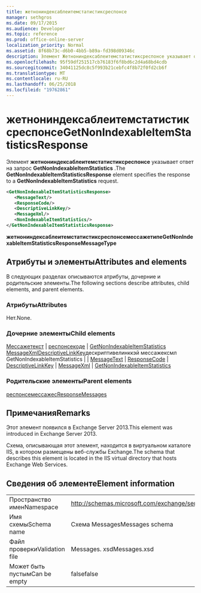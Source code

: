 ```yaml
---
title: жетнониндексаблеитемстатистиксреспонсе
manager: sethgros
ms.date: 09/17/2015
ms.audience: Developer
ms.topic: reference
ms.prod: office-online-server
localization_priority: Normal
ms.assetid: 8f68b73c-d6b0-4bb5-b89a-fd398d09346c
description: Элемент Жетнониндексаблеитемстатистиксреспонсе указывает ответ на запрос GetNonIndexableItemStatistics.
ms.openlocfilehash: 95f59df251517cb76183f6f8bd6c2d4a68bd4cdb
ms.sourcegitcommit: 34041125dc8c5f993b21cebfc4f8b72f0fd2cb6f
ms.translationtype: MT
ms.contentlocale: ru-RU
ms.lasthandoff: 06/25/2018
ms.locfileid: "19762861"
---
```

# <a name="getnonindexableitemstatisticsresponse"></a><span data-ttu-id="4f21f-103">жетнониндексаблеитемстатистиксреспонсе</span><span class="sxs-lookup"><span data-stu-id="4f21f-103">GetNonIndexableItemStatisticsResponse</span></span>

<span data-ttu-id="4f21f-104">Элемент **жетнониндексаблеитемстатистиксреспонсе** указывает ответ на запрос **GetNonIndexableItemStatistics** .</span><span class="sxs-lookup"><span data-stu-id="4f21f-104">The **GetNonIndexableItemStatisticsResponse** element specifies the response to a **GetNonIndexableItemStatistics** request.</span></span> 
  
```XML
<GetNonIndexableItemStatisticsResponse>
   <MessageText/>
   <ResponseCode/>
   <DescriptiveLinkKey/>
   <MessageXml/>
   <NonIndexableItemStatistics/>
</GetNonIndexableItemStatisticsResponse>
```

 <span data-ttu-id="4f21f-105">**жетнониндексаблеитемстатистиксреспонсемессажетипе**</span><span class="sxs-lookup"><span data-stu-id="4f21f-105">**GetNonIndexableItemStatisticsResponseMessageType**</span></span>
## <a name="attributes-and-elements"></a><span data-ttu-id="4f21f-106">Атрибуты и элементы</span><span class="sxs-lookup"><span data-stu-id="4f21f-106">Attributes and elements</span></span>

<span data-ttu-id="4f21f-107">В следующих разделах описываются атрибуты, дочерние и родительские элементы.</span><span class="sxs-lookup"><span data-stu-id="4f21f-107">The following sections describe attributes, child elements, and parent elements.</span></span>
  
### <a name="attributes"></a><span data-ttu-id="4f21f-108">Атрибуты</span><span class="sxs-lookup"><span data-stu-id="4f21f-108">Attributes</span></span>

<span data-ttu-id="4f21f-109">Нет.</span><span class="sxs-lookup"><span data-stu-id="4f21f-109">None.</span></span>
  
### <a name="child-elements"></a><span data-ttu-id="4f21f-110">Дочерние элементы</span><span class="sxs-lookup"><span data-stu-id="4f21f-110">Child elements</span></span>

<span data-ttu-id="4f21f-111">[Мессажетекст](messagetext.md) | [респонсекоде](responsecode.md) | [GetNonIndexableItemStatistics](getnonindexableitemstatistics.md) [MessageXml](messagexml.md)[DescriptiveLinkKey](descriptivelinkkey.md)дескриптивелинккэй мессажексмл GetNonIndexableItemStatistics |  | </span><span class="sxs-lookup"><span data-stu-id="4f21f-111">[MessageText](messagetext.md) | [ResponseCode](responsecode.md) | [DescriptiveLinkKey](descriptivelinkkey.md) | [MessageXml](messagexml.md) | [GetNonIndexableItemStatistics](getnonindexableitemstatistics.md)</span></span>
  
### <a name="parent-elements"></a><span data-ttu-id="4f21f-112">Родительские элементы</span><span class="sxs-lookup"><span data-stu-id="4f21f-112">Parent elements</span></span>

[<span data-ttu-id="4f21f-113">респонсемессажес</span><span class="sxs-lookup"><span data-stu-id="4f21f-113">ResponseMessages</span></span>](responsemessages.md)
  
## <a name="remarks"></a><span data-ttu-id="4f21f-114">Примечания</span><span class="sxs-lookup"><span data-stu-id="4f21f-114">Remarks</span></span>

<span data-ttu-id="4f21f-115">Этот элемент появился в Exchange Server 2013.</span><span class="sxs-lookup"><span data-stu-id="4f21f-115">This element was introduced in Exchange Server 2013.</span></span>
  
<span data-ttu-id="4f21f-116">Схема, описывающая этот элемент, находится в виртуальном каталоге IIS, в котором размещены веб-службы Exchange.</span><span class="sxs-lookup"><span data-stu-id="4f21f-116">The schema that describes this element is located in the IIS virtual directory that hosts Exchange Web Services.</span></span>
  
## <a name="element-information"></a><span data-ttu-id="4f21f-117">Сведения об элементе</span><span class="sxs-lookup"><span data-stu-id="4f21f-117">Element information</span></span>

|||
|:-----|:-----|
|<span data-ttu-id="4f21f-118">Пространство имен</span><span class="sxs-lookup"><span data-stu-id="4f21f-118">Namespace</span></span>  <br/> |http://schemas.microsoft.com/exchange/services/2006/messages  <br/> |
|<span data-ttu-id="4f21f-119">Имя схемы</span><span class="sxs-lookup"><span data-stu-id="4f21f-119">Schema name</span></span>  <br/> |<span data-ttu-id="4f21f-120">Схема Messages</span><span class="sxs-lookup"><span data-stu-id="4f21f-120">Messages schema</span></span>  <br/> |
|<span data-ttu-id="4f21f-121">Файл проверки</span><span class="sxs-lookup"><span data-stu-id="4f21f-121">Validation file</span></span>  <br/> |<span data-ttu-id="4f21f-122">Messages. xsd</span><span class="sxs-lookup"><span data-stu-id="4f21f-122">Messages.xsd</span></span>  <br/> |
|<span data-ttu-id="4f21f-123">Может быть пустым</span><span class="sxs-lookup"><span data-stu-id="4f21f-123">Can be empty</span></span>  <br/> |<span data-ttu-id="4f21f-124">false</span><span class="sxs-lookup"><span data-stu-id="4f21f-124">false</span></span>  <br/> |
   


